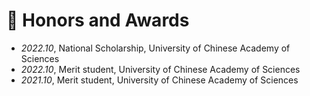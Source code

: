 # 🥇 Honors and Awards
- *2022.10*, National Scholarship, University of Chinese Academy of Sciences
- *2022.10*, Merit student, University of Chinese Academy of Sciences
- *2021.10*, Merit student, University of Chinese Academy of Sciences